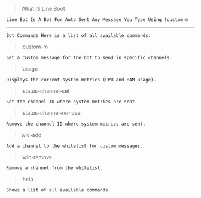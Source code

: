 > What IS Line Boot

``Line Bot Is A Bot For Auto Sent Any Message You Type Using !custom-m ``

-------------------------------------------------------------------
``Bot Commands Here is a list of all available commands:``

> !custom-m <message>

``Set a custom message for the bot to send in specific channels.``

> !usage

``Displays the current system metrics (CPU and RAM usage).``


> !status-channel-set <id>

``Set the channel ID where system metrics are sent.``

> !status-channel-remove <id>

``Remove the channel ID where system metrics are sent.``

> wlc-add <id>

``Add a channel to the whitelist for custom messages.``

> !wlc-remove <id>

``Remove a channel from the whitelist.``

> !help

``Shows a list of all available commands.``
